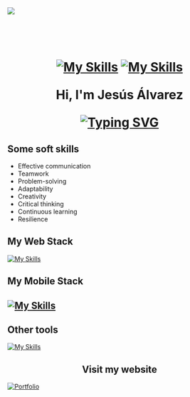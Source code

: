<img src="https://cvjesusalvarez.000webhostapp.com/assets/images/Banner.png">

<h1 align="center">

<br>

[![My Skills](https://skillicons.dev/icons?i=linkedin)](https://linkedin.com/in/jesús-miguel-álvarez-vázquez-525667213)
[![My Skills](https://skillicons.dev/icons?i=instagram)](https://instagram.com/kanin_021)

Hi, I'm Jesús Álvarez

[![Typing SVG](https://readme-typing-svg.demolab.com?font=Roboto+Mono&size=40&pause=1000&color=c9510c&center=true&vCenter=true&width=700&height=70&lines=I'm+Software+Engineer)](https://git.io/typing-svg)

</h1>

<h2 align="left">Some soft skills</h2>

<ul>
  <li>Effective communication</li>
  <li>Teamwork</li>
  <li>Problem-solving</li>
  <li>Adaptability</li>
  <li>Creativity</li>
  <li>Critical thinking</li>
  <li>Continuous learning</li>
  <li>Resilience</li>

</ul>

<p align="left"></p>

<h2 align="left">My Web Stack</h2>

[![My Skills](https://skillicons.dev/icons?i=html,css,scss,js,ts,nodejs,angular,react,electron&perline=3)](https://skillicons.dev)

<h2 align="left">My Mobile Stack<h2>

[![My Skills](https://skillicons.dev/icons?i=java,androidstudio&perline=3)](https://skillicons.dev)

<h2 align="left">Other tools</h2>

[![My Skills](https://skillicons.dev/icons?i=vscode,git,postman,jenkins,docker,linux,mongo,mysql,express&perline=3)](https://skillicons.dev)

<h2 align="center">Visit my website</h2>

[![Portfolio](https://img.shields.io/badge/Portfolio-%23000000.svg?style=for-the-badge&logo=firefox&logoColor=#FF7139)](https://cvjesusalvarez.000webhostapp.com/)
